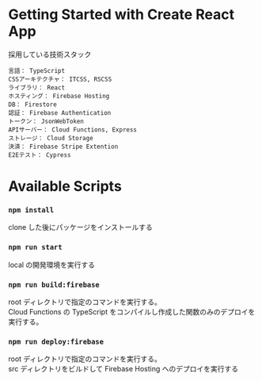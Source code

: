 # Getting Started with Create React App

採用している技術スタック

```
言語： TypeScript
CSSアーキテクチャ： ITCSS, RSCSS
ライブラリ： React
ホスティング： Firebase Hosting
DB： Firestore
認証： Firebase Authentication
トークン： JsonWebToken
APIサーバー： Cloud Functions, Express
ストレージ： Cloud Storage
決済： Firebase Stripe Extention
E2Eテスト： Cypress
```

# Available Scripts

### `npm install`

clone した後にパッケージをインストールする

### `npm run start`

local の開発環境を実行する

### `npm run build:firebase`

root ディレクトリで指定のコマンドを実行する。  
Cloud Functions の TypeScript をコンパイルし作成した関数のみのデプロイを実行する。

### `npm run deploy:firebase`

root ディレクトリで指定のコマンドを実行する。  
src ディレクトリをビルドして Firebase Hosting へのデプロイを実行する
